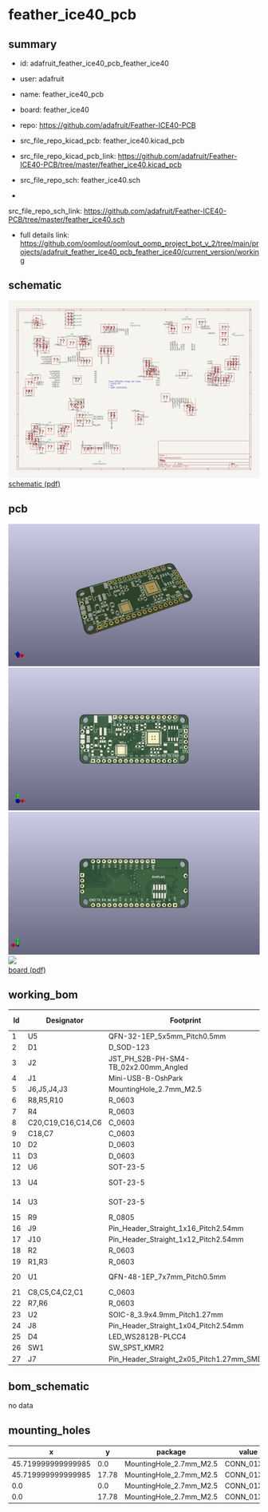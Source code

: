 # feather_ice40_pcb
 
## summary 
* id: adafruit_feather_ice40_pcb_feather_ice40
* user: adafruit
* name: feather_ice40_pcb
* board: feather_ice40
* repo: https://github.com/adafruit/Feather-ICE40-PCB
* src_file_repo_kicad_pcb: feather_ice40.kicad_pcb
* src_file_repo_kicad_pcb_link: https://github.com/adafruit/Feather-ICE40-PCB/tree/master/feather_ice40.kicad_pcb


* src_file_repo_sch: feather_ice40.sch
*
 src_file_repo_sch_link: https://github.com/adafruit/Feather-ICE40-PCB/tree/master/feather_ice40.sch
* full details link: https://github.com/oomlout/oomlout_oomp_project_bot_v_2/tree/main/projects/adafruit_feather_ice40_pcb_feather_ice40/current_version/working  

## schematic  
![](working_schematic_600.png)  
[schematic (pdf)](working_schematic.pdf)  

## pcb  
![](working_3d_600.png) 
![](working_3d_front_600.png)  
![](working_3d_back_600.png)  
![](working_600.png)  
[board (pdf)](working.pdf)  

## working_bom
| Id | Designator | Footprint | Quantity | Designation | Supplier and ref |  | None | 
| --- | --- | --- | --- | --- | --- | --- | --- | 
| 1 | U5 | QFN-32-1EP_5x5mm_Pitch0.5mm | 1 | SAMD21E |  |  | [''] | 
| 2 | D1 | D_SOD-123 | 1 | MBR120 |  |  | [''] | 
| 3 | J2 | JST_PH_S2B-PH-SM4-TB_02x2.00mm_Angled | 1 | CONN_01X02 |  |  | [''] | 
| 4 | J1 | Mini-USB-B-OshPark | 1 | USB_OTG |  |  | [''] | 
| 5 | J6,J5,J4,J3 | MountingHole_2.7mm_M2.5 | 4 | CONN_01X01 |  |  | [''] | 
| 6 | R8,R5,R10 | R_0603 | 3 | 1k |  |  | [''] | 
| 7 | R4 | R_0603 | 1 | 100k |  |  | [''] | 
| 8 | C20,C19,C16,C14,C6 | C_0603 | 5 | 10uF |  |  | [''] | 
| 9 | C18,C7 | C_0603 | 2 | 1uF |  |  | [''] | 
| 10 | D2 | D_0603 | 1 | Yellow |  |  | [''] | 
| 11 | D3 | D_0603 | 1 | Red |  |  | [''] | 
| 12 | U6 | SOT-23-5 | 1 | MCP73831 |  |  | [''] | 
| 13 | U4 | SOT-23-5 | 1 | SPX3819M5-L-1-2/TR |  |  | [''] | 
| 14 | U3 | SOT-23-5 | 1 | SPX3819M5-L-3-3/TR |  |  | [''] | 
| 15 | R9 | R_0805 | 1 | 10k |  |  | [''] | 
| 16 | J9 | Pin_Header_Straight_1x16_Pitch2.54mm | 1 | FeatherBottom |  |  | [''] | 
| 17 | J10 | Pin_Header_Straight_1x12_Pitch2.54mm | 1 | FeatherTop |  |  | [''] | 
| 18 | R2 | R_0603 | 1 | 100 |  |  | [''] | 
| 19 | R1,R3 | R_0603 | 2 | 10k |  |  | [''] | 
| 20 | U1 | QFN-48-1EP_7x7mm_Pitch0.5mm | 1 | ICE40UP5K-SG48 |  |  | [''] | 
| 21 | C8,C5,C4,C2,C1 | C_0603 | 5 | 0.1uF |  |  | [''] | 
| 22 | R7,R6 | R_0603 | 2 | 4.7k |  |  | [''] | 
| 23 | U2 | SOIC-8_3.9x4.9mm_Pitch1.27mm | 1 | IS25LPXXX |  |  | [''] | 
| 24 | J8 | Pin_Header_Straight_1x04_Pitch2.54mm | 1 | Conn_01x04 |  |  | [''] | 
| 25 | D4 | LED_WS2812B-PLCC4 | 1 | Neopixel_THT |  |  | [''] | 
| 26 | SW1 | SW_SPST_KMR2 | 1 | SW_SPST |  |  | [''] | 
| 27 | J7 | Pin_Header_Straight_2x05_Pitch1.27mm_SMD | 1 | CONN_02X05 |  |  | [''] | 


## bom_schematic
no data

## mounting_holes
| x | y | package | value | ref | size | 
| --- | --- | --- | --- | --- | --- | 
| 45.719999999999985 | 0.0 | MountingHole_2.7mm_M2.5 | CONN_01X01 | J3 | m3 | 
| 45.719999999999985 | 17.78 | MountingHole_2.7mm_M2.5 | CONN_01X01 | J4 | m3 | 
| 0.0 | 0.0 | MountingHole_2.7mm_M2.5 | CONN_01X01 | J5 | m3 | 
| 0.0 | 17.78 | MountingHole_2.7mm_M2.5 | CONN_01X01 | J6 | m3 | 


